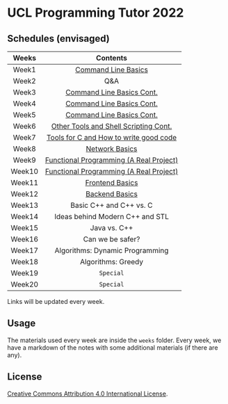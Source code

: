 # UCL Programming Tutor 2022

## Schedules (envisaged)

| Weeks | Contents |
| :---: | :------: |
| Week1 | [Command Line Basics](./weeks/week01/note.md) |
| Week2 | Q&A |
| Week3 | [Command Line Basics Cont.](./weeks/week03-05/note.md) |
| Week4 | [Command Line Basics Cont.](./weeks/week03-05/note.md) |
| Week5 | [Command Line Basics Cont.](./weeks/week03-05/note.md) |
| Week6 | [Other Tools and Shell Scripting Cont.](./weeks/week6/note.md) |
| Week7 | [Tools for C and How to write good code](./weeks/week07/note.md) |
| Week8 | [Network Basics](./weeks/week08/note.md) |
| Week9 | [Functional Programming (A Real Project)](./weeks/week09-10/note.md) |
| Week10 | [Functional Programming (A Real Project)](./weeks/week09-10/note.md) |
| Week11 | [Frontend Basics](./weeks/week11/note.md) |
| Week12 | [Backend Basics](./weeks/week12/notes.md) |
| Week13 | Basic C++ and C++ vs. C |
| Week14 | Ideas behind Modern C++ and STL |
| Week15 | Java vs. C++ |
| Week16 | Can we be safer? |
| Week17 | Algorithms: Dynamic Programming |
| Week18 | Algorithms: Greedy |
| Week19 | `Special` |
| Week20 | `Special` |

Links will be updated every week.

## Usage

The materials used every week are inside the `weeks` folder. Every week, we have a markdown of the notes with some additional materials (if there are any).

## License

[Creative Commons Attribution 4.0 International License](http://creativecommons.org/licenses/by/4.0/).